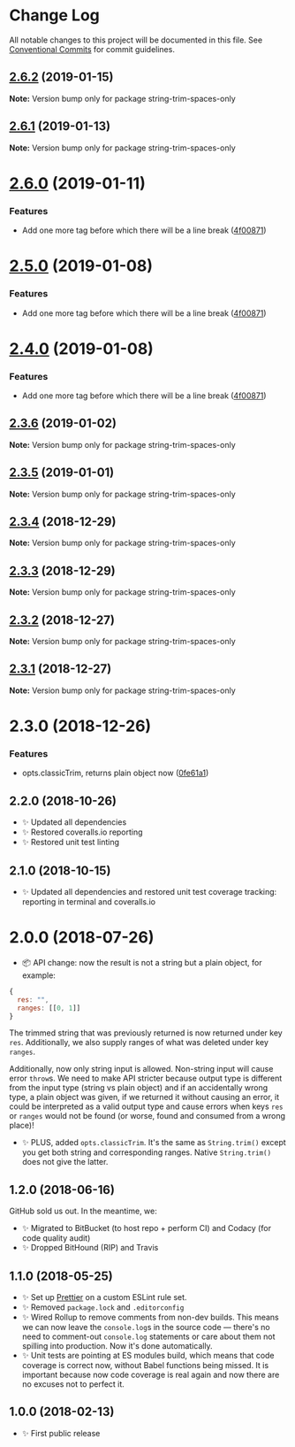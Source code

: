 # Change Log

All notable changes to this project will be documented in this file.
See [Conventional Commits](https://conventionalcommits.org) for commit guidelines.

## [2.6.2](https://bitbucket.org/codsen/codsen/src/master/packages/string-trim-spaces-only/compare/string-trim-spaces-only@2.6.1...string-trim-spaces-only@2.6.2) (2019-01-15)

**Note:** Version bump only for package string-trim-spaces-only

## [2.6.1](https://bitbucket.org/codsen/codsen/src/master/packages/string-trim-spaces-only/compare/string-trim-spaces-only@2.6.0...string-trim-spaces-only@2.6.1) (2019-01-13)

**Note:** Version bump only for package string-trim-spaces-only

# [2.6.0](https://bitbucket.org/codsen/codsen/src/master/packages/string-trim-spaces-only/compare/string-trim-spaces-only@2.3.6...string-trim-spaces-only@2.6.0) (2019-01-11)

### Features

- Add one more tag before which there will be a line break ([4f00871](https://bitbucket.org/codsen/codsen/src/master/packages/string-trim-spaces-only/commits/4f00871))

# [2.5.0](https://bitbucket.org/codsen/codsen/src/master/packages/string-trim-spaces-only/compare/string-trim-spaces-only@2.3.6...string-trim-spaces-only@2.5.0) (2019-01-08)

### Features

- Add one more tag before which there will be a line break ([4f00871](https://bitbucket.org/codsen/codsen/src/master/packages/string-trim-spaces-only/commits/4f00871))

# [2.4.0](https://bitbucket.org/codsen/codsen/src/master/packages/string-trim-spaces-only/compare/string-trim-spaces-only@2.3.6...string-trim-spaces-only@2.4.0) (2019-01-08)

### Features

- Add one more tag before which there will be a line break ([4f00871](https://bitbucket.org/codsen/codsen/src/master/packages/string-trim-spaces-only/commits/4f00871))

## [2.3.6](https://bitbucket.org/codsen/codsen/src/master/packages/string-trim-spaces-only/compare/string-trim-spaces-only@2.3.5...string-trim-spaces-only@2.3.6) (2019-01-02)

**Note:** Version bump only for package string-trim-spaces-only

## [2.3.5](https://bitbucket.org/codsen/codsen/src/master/packages/string-trim-spaces-only/compare/string-trim-spaces-only@2.3.4...string-trim-spaces-only@2.3.5) (2019-01-01)

**Note:** Version bump only for package string-trim-spaces-only

## [2.3.4](https://bitbucket.org/codsen/codsen/src/master/packages/string-trim-spaces-only/compare/string-trim-spaces-only@2.3.3...string-trim-spaces-only@2.3.4) (2018-12-29)

**Note:** Version bump only for package string-trim-spaces-only

## [2.3.3](https://bitbucket.org/codsen/codsen/src/master/packages/string-trim-spaces-only/compare/string-trim-spaces-only@2.3.2...string-trim-spaces-only@2.3.3) (2018-12-29)

**Note:** Version bump only for package string-trim-spaces-only

## [2.3.2](https://bitbucket.org/codsen/codsen/src/master/packages/string-trim-spaces-only/compare/string-trim-spaces-only@2.3.1...string-trim-spaces-only@2.3.2) (2018-12-27)

**Note:** Version bump only for package string-trim-spaces-only

## [2.3.1](https://bitbucket.org/codsen/codsen/src/master/packages/string-trim-spaces-only/compare/string-trim-spaces-only@2.3.0...string-trim-spaces-only@2.3.1) (2018-12-27)

**Note:** Version bump only for package string-trim-spaces-only

# 2.3.0 (2018-12-26)

### Features

- opts.classicTrim, returns plain object now ([0fe61a1](https://bitbucket.org/codsen/codsen/src/master/packages/string-trim-spaces-only/commits/0fe61a1))

## 2.2.0 (2018-10-26)

- ✨ Updated all dependencies
- ✨ Restored coveralls.io reporting
- ✨ Restored unit test linting

## 2.1.0 (2018-10-15)

- ✨ Updated all dependencies and restored unit test coverage tracking: reporting in terminal and coveralls.io

# 2.0.0 (2018-07-26)

- 📦 API change: now the result is not a string but a plain object, for example:

```js
{
  res: "",
  ranges: [[0, 1]]
}
```

The trimmed string that was previously returned is now returned under key `res`.
Additionally, we also supply ranges of what was deleted under key `ranges`.

Additionally, now only string input is allowed. Non-string input will cause error `throw`s. We need to make API stricter because output type is different from the input type (string vs plain object) and if an accidentally wrong type, a plain object was given, if we returned it without causing an error, it could be interpreted as a valid output type and cause errors when keys `res` or `ranges` would not be found (or worse, found and consumed from a wrong place)!

- ✨ PLUS, added `opts.classicTrim`. It's the same as `String.trim()` except you get both string and corresponding ranges. Native `String.trim()` does not give the latter.

## 1.2.0 (2018-06-16)

GitHub sold us out. In the meantime, we:

- ✨ Migrated to BitBucket (to host repo + perform CI) and Codacy (for code quality audit)
- ✨ Dropped BitHound (RIP) and Travis

## 1.1.0 (2018-05-25)

- ✨ Set up [Prettier](https://prettier.io) on a custom ESLint rule set.
- ✨ Removed `package.lock` and `.editorconfig`
- ✨ Wired Rollup to remove comments from non-dev builds. This means we can now leave the `console.log`s in the source code — there's no need to comment-out `console.log` statements or care about them not spilling into production. Now it's done automatically.
- ✨ Unit tests are pointing at ES modules build, which means that code coverage is correct now, without Babel functions being missed. It is important because now code coverage is real again and now there are no excuses not to perfect it.

## 1.0.0 (2018-02-13)

- ✨ First public release
